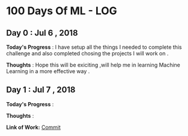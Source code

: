 # 100 Days Of ML - LOG

## Day 0 : Jul 6 , 2018
 
**Today's Progress** : I have setup all the things I needed to complete this challenge and also completed chosing the projects I will work on .

**Thoughts** : Hope this will be exiciting ,will help me in learning Machine Learning in a more effective way .

## Day 1 : Jul 7 , 2018

**Today's Progress** : 

**Thoughts** : 

**Link of Work:**   [Commit](https://github.com/mshokry)
